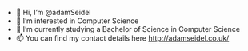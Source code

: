 - 👋 Hi, I’m @adamSeidel
- 👀 I’m interested in Computer Science
- 🌱 I’m currently studying a Bachelor of Science in Computer Science
- 📫 You can find my contact details here http://adamseidel.co.uk/

<!---
adamSeidel/adamSeidel is a ✨ special ✨ repository because its `README.md` (this file) appears on your GitHub profile.
You can click the Preview link to take a look at your changes.
--->
